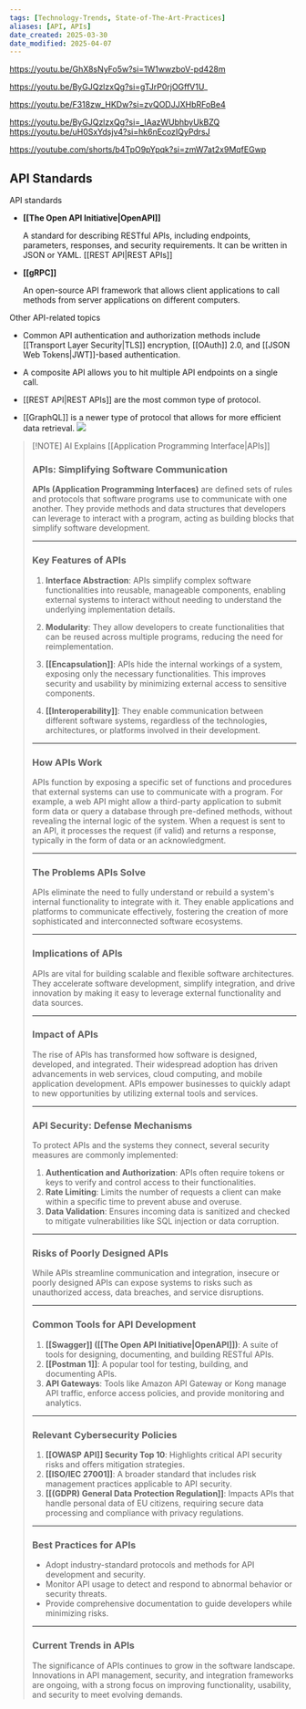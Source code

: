 ```yaml
---
tags: [Technology-Trends, State-of-The-Art-Practices]
aliases: [API, APIs]
date_created: 2025-03-30
date_modified: 2025-04-07
---
```

https://youtu.be/GhX8sNyFo5w?si=1W1wwzboV-pd428m

https://youtu.be/ByGJQzlzxQg?si=gTJrP0rjOGffV1U_

https://youtu.be/F318zw_HKDw?si=zvQODJJXHbRFoBe4

https://youtu.be/ByGJQzlzxQg?si=_IAazWUbhbyUkBZQ
https://youtu.be/uH0SxYdsjv4?si=hk6nEcozIQyPdrsJ

https://youtube.com/shorts/b4TpO9pYpqk?si=zmW7at2x9MqfEGwp
## API Standards
API standards

- **[[The Open API Initiative|OpenAPI]]**
    
    A standard for describing RESTful APIs, including endpoints, parameters, responses, and security requirements. It can be written in JSON or YAML. [[REST API|REST APIs]]
    
- **[[gRPC]]**
    
    An open-source API framework that allows client applications to call methods from server applications on different computers. 
    
    

Other API-related topics

- Common API authentication and authorization methods include [[Transport Layer Security|TLS]] encryption, [[OAuth]] 2.0, and [[JSON Web Tokens|JWT]]-based authentication. 

- A composite API allows you to hit multiple API endpoints on a single call. 

- [[REST API|REST APIs]] are the most common type of protocol. 

- [[GraphQL]] is a newer type of protocol that allows for more efficient data retrieval.
![](https://i.imgur.com/p81Sr7f.png)



> [!NOTE] AI Explains [[Application Programming Interface|APIs]]
> ### **APIs: Simplifying Software Communication**
> 
> **APIs (Application Programming Interfaces)** are defined sets of rules and protocols that software programs use to communicate with one another. They provide methods and data structures that developers can leverage to interact with a program, acting as building blocks that simplify software development.
> 
> ---
> 
> ### **Key Features of APIs**
> 
> 1. **Interface Abstraction**: APIs simplify complex software functionalities into reusable, manageable components, enabling external systems to interact without needing to understand the underlying implementation details.
>     
> 2. **Modularity**: They allow developers to create functionalities that can be reused across multiple programs, reducing the need for reimplementation.
>     
> 3. **[[Encapsulation]]**: APIs hide the internal workings of a system, exposing only the necessary functionalities. This improves security and usability by minimizing external access to sensitive components.
>     
> 4. **[[Interoperability]]**: They enable communication between different software systems, regardless of the technologies, architectures, or platforms involved in their development.
>     
> 
> ---
> 
> ### **How APIs Work**
> 
> APIs function by exposing a specific set of functions and procedures that external systems can use to communicate with a program. For example, a web API might allow a third-party application to submit form data or query a database through pre-defined methods, without revealing the internal logic of the system. When a request is sent to an API, it processes the request (if valid) and returns a response, typically in the form of data or an acknowledgment.
> 
> ---
> 
> ### **The Problems APIs Solve**
> 
> APIs eliminate the need to fully understand or rebuild a system's internal functionality to integrate with it. They enable applications and platforms to communicate effectively, fostering the creation of more sophisticated and interconnected software ecosystems.
> 
> ---
> 
> ### **Implications of APIs**
> 
> APIs are vital for building scalable and flexible software architectures. They accelerate software development, simplify integration, and drive innovation by making it easy to leverage external functionality and data sources.
> 
> ---
> 
> ### **Impact of APIs**
> 
> The rise of APIs has transformed how software is designed, developed, and integrated. Their widespread adoption has driven advancements in web services, cloud computing, and mobile application development. APIs empower businesses to quickly adapt to new opportunities by utilizing external tools and services.
> 
> ---
> 
> ### **API Security: Defense Mechanisms**
> 
> To protect APIs and the systems they connect, several security measures are commonly implemented:
> 
> 1. **Authentication and Authorization**: APIs often require tokens or keys to verify and control access to their functionalities.
> 2. **Rate Limiting**: Limits the number of requests a client can make within a specific time to prevent abuse and overuse.
> 3. **Data Validation**: Ensures incoming data is sanitized and checked to mitigate vulnerabilities like SQL injection or data corruption.
> 
> ---
> 
> ### **Risks of Poorly Designed APIs**
> 
> While APIs streamline communication and integration, insecure or poorly designed APIs can expose systems to risks such as unauthorized access, data breaches, and service disruptions.
> 
> ---
> 
> ### **Common Tools for API Development**
> 
> 1. **[[Swagger]] ([[The Open API Initiative|OpenAPI]])**: A suite of tools for designing, documenting, and building RESTful APIs.
> 2. **[[Postman 1]]**: A popular tool for testing, building, and documenting APIs.
> 3. **API Gateways**: Tools like Amazon API Gateway or Kong manage API traffic, enforce access policies, and provide monitoring and analytics.
> 
> ---
> 
> ### **Relevant Cybersecurity Policies**
> 
> 1. **[[OWASP API]] Security Top 10**: Highlights critical API security risks and offers mitigation strategies.
> 2. **[[ISO/IEC 27001]]**: A broader standard that includes risk management practices applicable to API security.
> 3. **[[(GDPR) General Data Protection Regulation]]**: Impacts APIs that handle personal data of EU citizens, requiring secure data processing and compliance with privacy regulations.
> 
> ---
> 
> ### **Best Practices for APIs**
> 
> - Adopt industry-standard protocols and methods for API development and security.
> - Monitor API usage to detect and respond to abnormal behavior or security threats.
> - Provide comprehensive documentation to guide developers while minimizing risks.
> 
> ---
> 
> ### **Current Trends in APIs**
> 
> The significance of APIs continues to grow in the software landscape. Innovations in API management, security, and integration frameworks are ongoing, with a strong focus on improving functionality, usability, and security to meet evolving demands.